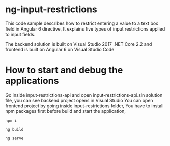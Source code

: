 # ng-input-restrictions

This code sample describes how to restrict entering a value to a text box field in Angular 6 directive, It explains five types of input restrictions applied to input fields.

The backend solution is built on Visual Studio 2017 .NET Core 2.2 and frontend is built on Angular 6 on Visual Studio Code

# How to start and debug the applications

Go inside input-restrictions-api and open input-restrictions-api.sln solution file, you can see backend project opens in Visual Studio
You can open frontend project by going inside input-restrictions folder, You have to install npm packages first before build and start the application,

``` npm i ```

``` ng build ```

```ng serve```

